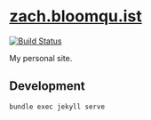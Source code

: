 # [zach.bloomqu.ist](https://zach.bloomqu.ist)

[![Build Status](https://travis-ci.org/flotwig/site.svg?branch=master)](https://travis-ci.org/flotwig/site)

My personal site.

## Development

`bundle exec jekyll serve`